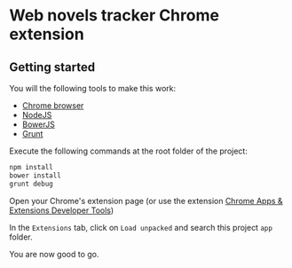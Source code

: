 Web novels tracker Chrome extension
===================================

Getting started
---------------

You will the following tools to make this work:
* [Chrome browser](https://www.google.com/chrome/browser/desktop/index.html)
* [NodeJS](http://nodejs.org/)
* [BowerJS](http://bower.io/)
* [Grunt](http://gruntjs.com/)

Execute the following commands at the root folder of the project:

```bash
npm install
bower install
grunt debug
```

Open your Chrome's extension page (or use the extension [Chrome Apps & Extensions Developer Tools](https://chrome.google.com/webstore/detail/chrome-apps-extensions-de/ohmmkhmmmpcnpikjeljgnaoabkaalbgc))

In the `Extensions` tab, click on `Load unpacked` and search this project `app` folder.

You are now good to go.
